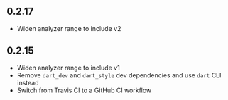 ## 0.2.17

- Widen analyzer range to include v2

## 0.2.15

- Widen analyzer range to include v1
- Remove `dart_dev` and `dart_style` dev dependencies and use `dart` CLI instead
- Switch from Travis CI to a GitHub CI workflow
